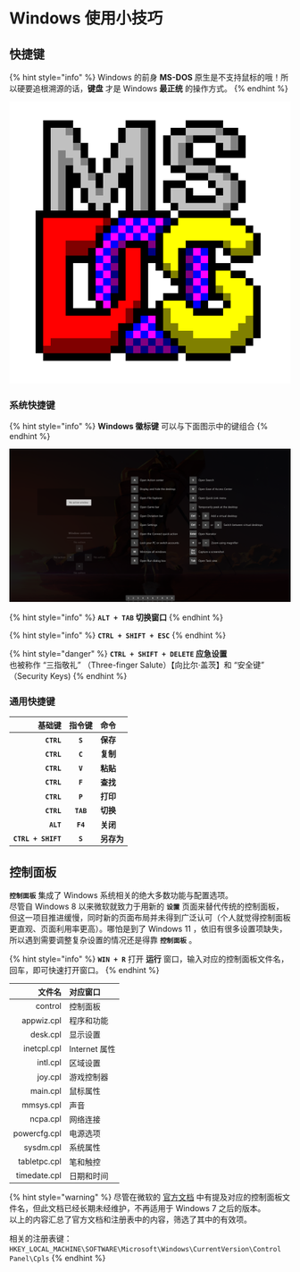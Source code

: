 # Windows 使用小技巧

## 快捷键

{% hint style="info" %}
Windows 的前身 **MS-DOS** 原生是不支持鼠标的哦！所以硬要追根溯源的话，**键盘** 才是 Windows **最正统** 的操作方式。
{% endhint %}

![](../.gitbook/assets/image%20%2814%29.png)

### 系统快捷键

{% hint style="info" %}
**Windows 徽标键** 可以与下面图示中的键组合
{% endhint %}

![Powertoys &#x5FEB;&#x6377;&#x952E;&#x6307;&#x5357;](../.gitbook/assets/image%20%2813%29.png)

{% hint style="info" %}
**`ALT + TAB` 切换窗口**
{% endhint %}

{% hint style="info" %}
**`CTRL + SHIFT + ESC`**
{% endhint %}

{% hint style="danger" %}
**`CTRL + SHIFT + DELETE` 应急设置**  
也被称作 “三指敬礼” （Three-finger Salute）【向比尔·盖茨】和 “安全键” （Security Keys\)
{% endhint %}



### 通用快捷键

| 基础键 | 指令键 | 命令 |
| ---: | :---: | :--- |
| **`CTRL`** | **`S`** | **保存** |
| **`CTRL`** | **`C`** | **复制** |
| **`CTRL`** | **`V`** | **粘贴** |
| **`CTRL`** | **`F`** | **查找** |
| **`CTRL`** | **`P`** | **打印** |
| **`CTRL`** | **`TAB`** | **切换** |
| **`ALT`** | **`F4`** | **关闭** |
| **`CTRL + SHIFT`** | **`S`** | **另存为** |

## 控制面板

**`控制面板`** 集成了 Windows 系统相关的绝大多数功能与配置选项。  
尽管自 Windows 8 以来微软就致力于用新的 **`设置`** 页面来替代传统的控制面板，但这一项目推进缓慢，同时新的页面布局并未得到广泛认可（个人就觉得控制面板更直观、页面利用率更高）。哪怕是到了 Windows 11 ，依旧有很多设置项缺失，所以遇到需要调整复杂设置的情况还是得靠 **`控制面板`** 。

{% hint style="info" %}
**`WIN + R`** 打开 **运行** 窗口，输入对应的控制面板文件名，回车，即可快速打开窗口。
{% endhint %}

| 文件名 | 对应窗口 |
| ---: | :--- |
| control | 控制面板 |
| appwiz.cpl | 程序和功能 |
| desk.cpl | 显示设置 |
| inetcpl.cpl | Internet 属性 |
| intl.cpl | 区域设置 |
| joy.cpl | 游戏控制器 |
| main.cpl | 鼠标属性 |
| mmsys.cpl | 声音 |
| ncpa.cpl | 网络连接 |
| powercfg.cpl | 电源选项 |
| sysdm.cpl | 系统属性 |
| tabletpc.cpl | 笔和触控 |
| timedate.cpl | 日期和时间 |

{% hint style="warning" %}
尽管在微软的 [官方文档](https://support.microsoft.com/en-us/topic/description-of-control-panel-cpl-files-4dc809cd-5063-6c6d-3bee-d3f18b2e0176) 中有提及对应的控制面板文件名，但此文档已经长期未经维护，不再适用于 Windows 7 之后的版本。  
以上的内容汇总了官方文档和注册表中的内容，筛选了其中的有效项。

相关的注册表键：  
`HKEY_LOCAL_MACHINE\SOFTWARE\Microsoft\Windows\CurrentVersion\Control Panel\Cpls`
{% endhint %}

